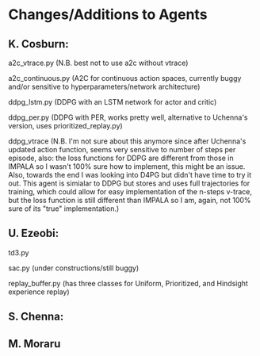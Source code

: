 # Changes/Additions to Agents 

## K. Cosburn:
a2c_vtrace.py (N.B. best not to use a2c without vtrace)

a2c_continuous.py (A2C for continuous action spaces, currently buggy and/or sensitive to hyperparameters/network architecture)

ddpg_lstm.py (DDPG with an LSTM network for actor and critic)

ddpg_per.py (DDPG with PER, works pretty well, alternative to Uchenna's version, uses prioritized_replay.py)

ddpg_vtrace (N.B. I'm not sure about this anymore since after Uchenna's updated action function, seems very sensitive to number of steps per episode, also: the loss functions for DDPG are different from those in IMPALA so I wasn't 100% sure how to implement, this might be an issue. Also, towards the end I was looking into D4PG but didn't have time to try it out. This agent is simialar to DDPG but stores and uses full trajectories for training, which could allow for easy implementation of the n-steps v-trace, but the loss function is still different than IMPALA so I am, again, not 100% sure of its "true" implementation.)

## U. Ezeobi:
td3.py

sac.py (under constructions/still buggy)

replay_buffer.py (has three classes for Uniform, Prioritized, and Hindsight experience replay)

## S. Chenna:

## M. Moraru
